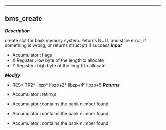 ---

## bms_create
***Description***

create slot for bank memory system. Returns NULL and store error, if something is wrong, or returns struct ptr if success
***Input***

* Accumulator : flags 
* X Register : low byte of the length to allocate
* Y Register : high byte of the length to allocate

***Modify***

* RES* TR2* libzp* libzp+2* libzp+4* libzp+5
***Returns***

* Accumulator : retirn,s 
* Accumulator : contains the bank number found
* Accumulator : contains the bank number found
* Accumulator : contains the bank number found


